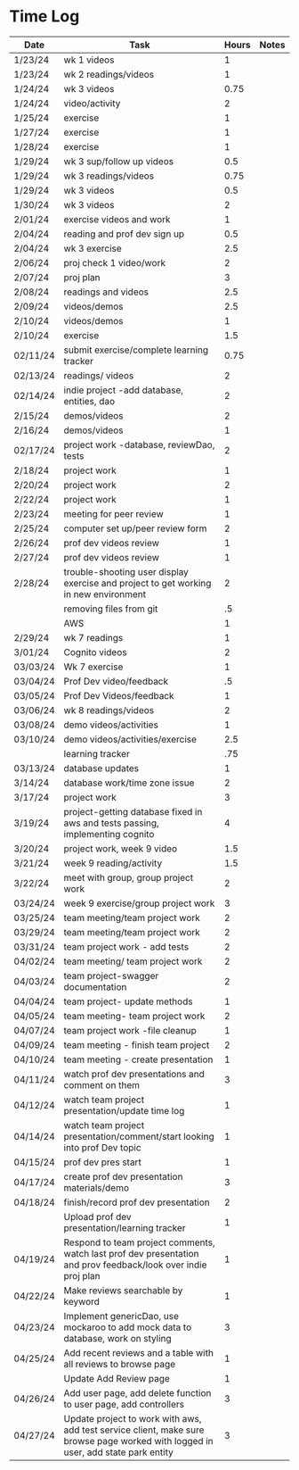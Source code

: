 
# Time Log

| Date     | Task                                                                                                                              | Hours | Notes |
|----------|-----------------------------------------------------------------------------------------------------------------------------------|-------|-------|
| 1/23/24  | wk 1 videos                                                                                                                       | 1     |       |
| 1/23/24  | wk 2 readings/videos                                                                                                              | 1     |       |
| 1/24/24  | wk 3 videos                                                                                                                       | 0.75  |       |
| 1/24/24  | video/activity                                                                                                                    | 2     |       |
| 1/25/24  | exercise                                                                                                                          | 1     |       |
| 1/27/24  | exercise                                                                                                                          | 1     |       |
| 1/28/24  | exercise                                                                                                                          | 1     |       |
| 1/29/24  | wk 3 sup/follow up videos                                                                                                         | 0.5   |       |
| 1/29/24  | wk 3 readings/videos                                                                                                              | 0.75  |       |
| 1/29/24  | wk 3  videos                                                                                                                      | 0.5   |       |
| 1/30/24  | wk 3  videos                                                                                                                      | 2     |       |
| 2/01/24  | exercise videos and work                                                                                                          | 1     |       |
| 2/04/24  | reading and prof dev sign up                                                                                                      | 0.5   |       |
| 2/04/24  | wk 3 exercise                                                                                                                     | 2.5   |       |
| 2/06/24  | proj check 1 video/work                                                                                                           | 2     |       |
| 2/07/24  | proj plan                                                                                                                         | 3     |       |
| 2/08/24  | readings and videos                                                                                                               | 2.5   |       |
| 2/09/24  | videos/demos                                                                                                                      | 2.5   |       |
| 2/10/24  | videos/demos                                                                                                                      | 1     |       |
| 2/10/24  | exercise                                                                                                                          | 1.5   |       |
| 02/11/24 | submit exercise/complete learning tracker                                                                                         | 0.75  |       |
| 02/13/24 | readings/ videos                                                                                                                  | 2     |       |
| 02/14/24 | indie project -add database, entities, dao                                                                                        | 2     |       |
| 2/15/24  | demos/videos                                                                                                                      | 2     |       |
| 2/16/24  | demos/videos                                                                                                                      | 1     |       |
| 02/17/24 | project work -database, reviewDao, tests                                                                                          | 2     |       |
| 2/18/24  | project work                                                                                                                      | 1     |       |
| 2/20/24  | project work                                                                                                                      | 2     |       |
| 2/22/24  | project work                                                                                                                      | 1     |       |
| 2/23/24  | meeting for peer review                                                                                                           | 1     |       |
| 2/25/24  | computer set up/peer review form                                                                                                  | 2     |       |
| 2/26/24  | prof dev videos review                                                                                                            | 1     |       |
| 2/27/24  | prof dev videos review                                                                                                            | 1     |       |
| 2/28/24  | trouble-shooting user display exercise and project to get working in new environment                                              | 2     |       |
|          | removing files from git                                                                                                           | .5    |       |
|          | AWS                                                                                                                               | 1     |       |
| 2/29/24  | wk 7 readings                                                                                                                     | 1     |       |
| 3/01/24  | Cognito videos                                                                                                                    | 2     |       |
| 03/03/24 | Wk 7 exercise                                                                                                                     | 1     |       |
| 03/04/24 | Prof Dev video/feedback                                                                                                           | .5    |       |
| 03/05/24 | Prof Dev Videos/feedback                                                                                                          | 1     |       |
| 03/06/24 | wk 8 readings/videos                                                                                                              | 2     |       |
| 03/08/24 | demo videos/activities                                                                                                            | 1     |       |
| 03/10/24 | demo videos/activities/exercise                                                                                                   | 2.5   |       |
|          | learning tracker                                                                                                                  | .75   |       |
| 03/13/24 | database updates                                                                                                                  | 1     |       |
| 3/14/24  | database work/time zone issue                                                                                                     | 2     |       |
| 3/17/24  | project work                                                                                                                      | 3     |       |
| 3/19/24  | project-getting database fixed in aws and tests passing, implementing cognito                                                     | 4     |       |
| 3/20/24  | project work, week 9 video                                                                                                        | 1.5   |       |
| 3/21/24  | week 9 reading/activity                                                                                                           | 1.5   |       |
| 3/22/24  | meet with group, group project work                                                                                               | 2     |       |
| 03/24/24 | week 9 exercise/group project work                                                                                                | 3     |       |
| 03/25/24 | team meeting/team project work                                                                                                    | 2     |       |
| 03/29/24 | team meeting/team project work                                                                                                    | 2     |       |
| 03/31/24 | team project work - add tests                                                                                                     | 2     |       |
| 04/02/24 | team meeting/ team project work                                                                                                   | 2     |       |
| 04/03/24 | team project-swagger documentation                                                                                                | 2     |       |
| 04/04/24 | team project- update methods                                                                                                      | 1     |       |
| 04/05/24 | team meeting- team project work                                                                                                   | 2     |       |
| 04/07/24 | team project work -file cleanup                                                                                                   | 1     |       |
| 04/09/24 | team meeting - finish team project                                                                                                | 2     |       |
| 04/10/24 | team meeting - create presentation                                                                                                | 1     |       |
| 04/11/24 | watch prof dev presentations and comment on them                                                                                  | 3     |       |
| 04/12/24 | watch team project presentation/update time log                                                                                   | 1     |       |
| 04/14/24 | watch team project presentation/comment/start looking into prof Dev topic                                                         | 1     |       |
| 04/15/24 | prof dev pres start                                                                                                               | 1     |       |
| 04/17/24 | create prof dev presentation materials/demo                                                                                       | 3     |       |
| 04/18/24 | finish/record prof dev presentation                                                                                               | 2     |       |
|          | Upload prof dev presentation/learning tracker                                                                                     | 1     |       |
| 04/19/24 | Respond to team project comments, watch last prof dev presentation and prov feedback/look over indie proj plan                    | 1     |       |
| 04/22/24 | Make reviews searchable by keyword                                                                                                | 1     |       |
| 04/23/24 | Implement genericDao, use mockaroo to add mock data to database, work on styling                                                  | 3     |       |
| 04/25/24 | Add recent reviews and a table with all reviews to browse page                                                                    | 1     |       |
|          | Update Add Review page                                                                                                            | 1     |       |
| 04/26/24 | Add  user page, add delete function to user page, add controllers                                                                 | 3     |       |
| 04/27/24 | Update project to work with aws, add test service client, make sure browse page worked with logged in user, add state park entity | 3     |       |

